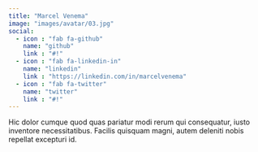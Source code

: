 ```yaml
---
title: "Marcel Venema"
image: "images/avatar/03.jpg"
social:
  - icon : "fab fa-github"
    name: "github"
    link : "#!"
  - icon : "fab fa-linkedin-in"
    name: "linkedin"
    link : "https://linkedin.com/in/marcelvenema"
  - icon : "fab fa-twitter"
    name: "twitter"
    link : "#!"
---
```


Hic dolor cumque quod quas pariatur modi rerum qui consequatur, iusto inventore necessitatibus. Facilis quisquam magni, autem deleniti nobis repellat excepturi id.